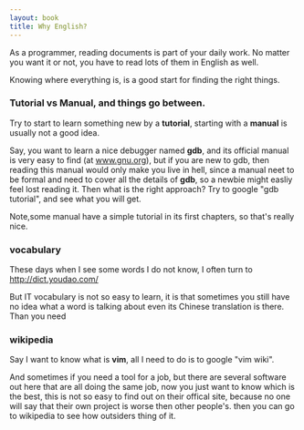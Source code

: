 ```yaml
---
layout: book
title: Why English?
---
```


As a programmer, reading documents is part of your daily work. No matter you
want it or not, you have to read lots of them in English as well. 

Knowing where everything is, is a good start for finding the right things.

### Tutorial vs Manual, and things go between. 

Try to start to learn something new by a __tutorial__, starting with a
__manual__ is usually not a good idea.

Say, you want to learn a nice debugger named __gdb__, and its official manual
is very easy to find (at www.gnu.org), but if you are new to gdb, then reading
this manual would only make you live in hell, since a manual neet to be formal
and need to cover all the details of __gdb__, so a newbie might easliy feel
lost reading it. Then what is the right approach? Try to google "gdb
tutorial", and see what you will get.

Note,some manual have a simple tutorial in its first chapters, so that's
really nice.



### vocabulary

These days when I see some words I do not know, I often turn to 
<http://dict.youdao.com/>

But IT vocabulary is not so easy to learn, it is that sometimes you still have
no idea what a word is talking about even its Chinese translation is there.
Than you need  
### wikipedia

Say I want to know what is __vim__, all I need to do is to google "vim wiki".

And sometimes if you need a tool for a job, but there are several software out
here that are all doing the same job, now you just want to know which is the
best, this is not so easy to find out on their offical site, because no one
will say that their own project is worse then other people's. then you can go
to wikipedia to see how outsiders thing of it.
